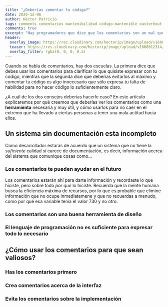```yaml
---
title: "¿Deberías comentar tu código?"
date: 2020-12-06
author: Héctor Patricio
tags: comments comentarios mantenibilidad código-mantenible ousterhout aposd
comments: true
excerpt: "Hay programadores que dice que los comentarios son un mal que se debería evitar al máximo posible. Aquí proponemos lo contrario: usa los comentarios correctamente para crear código mantenible."
header:
  overlay_image: https://res.cloudinary.com/hectorip/image/upload/v1608012314/snapbuilder_ykt2d6.png
  teaser: https://res.cloudinary.com/hectorip/image/upload/v1608012314/snapbuilder_ykt2d6.png
  overlay_filter: rgba(0, 0, 0, 0.5)
---
```


Cuando se habla de comentarios, hay dos escuelas. La primera dice que debes usar los comentarios para clarificar lo que quisiste expresar con tu código, mientras que la segunda dice que deberías evitarlos al máximo y comentar tu código es algo innecesario que sólo expresa tu falta de habilidad para no hacer código lo suficientemente claro.

¿A cuál de los dos consejos deberías hacerle caso? En este artículo explicaremos por qué creemos que deberías ver los comentarios como una **herramienta** necesaria y muy útil, y cómo usarlos para no caer en el extremo que ha llevado a ciertas personas a tener una mala actitud hacia ellos.

## Un sistema sin documentación esta incompleto

Como desarrollador estarás de acuerdo que un sistema que no tiene la _suficiente_ calidad si carece de documentación, es decir, información acerca del sistema que comunique cosas como...

### Los comentarios te pueden ayudar en el futuro

Los comentarios estarán ahí para darte información y recordaste lo que hiciste, pero sobre todo _por qué_ lo hiciste. Recuerda que la mente humana busca la eficiencia máxima de recursos, por lo que es probable que elimine información que no ocupe inmediatemene y que no recuerdas a menudo, como por qué esa variable tenía el valor 730 y no otro.



### Los comentarios son una buena herramienta de diseño

### El lenguaje de programación no es suficiente para expresar todo lo necesario

## ¿Cómo usar los comentarios para que sean valiosos?

### Has los comentarios primero

### Crea comentarios acerca de la interfaz

### Evita los comentarios sobre la implementación

